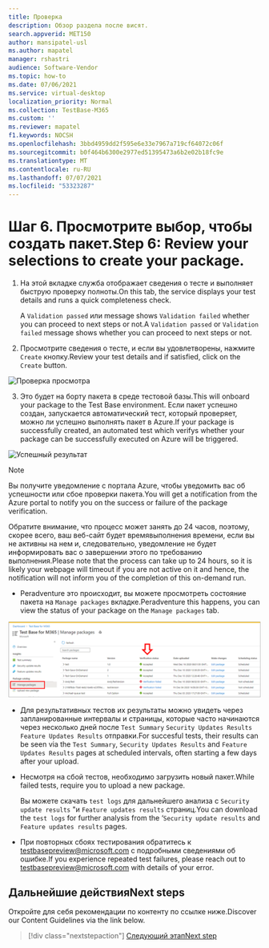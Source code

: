 ```yaml
---
title: Проверка
description: Обзор раздела после висят.
search.appverid: MET150
author: mansipatel-usl
ms.author: mapatel
manager: rshastri
audience: Software-Vendor
ms.topic: how-to
ms.date: 07/06/2021
ms.service: virtual-desktop
localization_priority: Normal
ms.collection: TestBase-M365
ms.custom: ''
ms.reviewer: mapatel
f1.keywords: NOCSH
ms.openlocfilehash: 3bbd4959dd2f595e6e33e7967a719cf64072c06f
ms.sourcegitcommit: b0f464b6300e2977ed51395473a6b2e02b18fc9e
ms.translationtype: MT
ms.contentlocale: ru-RU
ms.lasthandoff: 07/07/2021
ms.locfileid: "53323287"
---
```

# <a name="step-6-review-your-selections-to-create-your-package"></a><span data-ttu-id="3d6d9-103">Шаг 6. Просмотрите выбор, чтобы создать пакет.</span><span class="sxs-lookup"><span data-stu-id="3d6d9-103">Step 6: Review your selections to create your package.</span></span>

1.  <span data-ttu-id="3d6d9-104">На этой вкладке служба отображает сведения о тесте и выполняет быструю проверку полноты.</span><span class="sxs-lookup"><span data-stu-id="3d6d9-104">On this tab, the service displays your test details and runs a quick completeness check.</span></span> 

    <span data-ttu-id="3d6d9-105">A ```Validation passed``` или message shows ```Validation failed``` whether you can proceed to next steps or not.</span><span class="sxs-lookup"><span data-stu-id="3d6d9-105">A ```Validation passed``` or ```Validation failed``` message shows whether you can proceed to next steps or not.</span></span>

2.  <span data-ttu-id="3d6d9-106">Просмотрите сведения о тесте, и если вы удовлетворены, нажмите ```Create``` кнопку.</span><span class="sxs-lookup"><span data-stu-id="3d6d9-106">Review your test details and if satisfied, click on the ```Create``` button.</span></span> 

![Проверка просмотра](Media/validation.png)

3.  <span data-ttu-id="3d6d9-108">Это будет на борту пакета в среде тестовой базы.</span><span class="sxs-lookup"><span data-stu-id="3d6d9-108">This will onboard your package to the Test Base environment.</span></span> <span data-ttu-id="3d6d9-109">Если пакет успешно создан, запускается автоматический тест, который проверяет, можно ли успешно выполнять пакет в Azure.</span><span class="sxs-lookup"><span data-stu-id="3d6d9-109">If your package is successfully created, an automated test which verifys whether your package can be successfully executed on Azure will be triggered.</span></span>

![Успешный результат](Media/successful.png)

> [!Note]
> <span data-ttu-id="3d6d9-111">Вы получите уведомление с портала Azure, чтобы уведомить вас об успешности или сбое проверки пакета.</span><span class="sxs-lookup"><span data-stu-id="3d6d9-111">You will get a notification from the Azure portal to notify you on the success or failure of the package verification.</span></span> 
>
> <span data-ttu-id="3d6d9-112">Обратите внимание, что процесс может занять до 24 часов, поэтому, скорее всего, ваш веб-сайт будет времявыполнения времени, если вы не активны на нем и, следовательно, уведомление не будет информировать вас о завершении этого по требованию выполнения.</span><span class="sxs-lookup"><span data-stu-id="3d6d9-112">Please note that the process can take up to 24 hours, so it is likely your webpage will timeout if you are not active on it and hence, the notification will not inform you of the completion of this on-demand run.</span></span> 

  - <span data-ttu-id="3d6d9-113">Peradventure это происходит, вы можете просмотреть состояние пакета на ```Manage packages``` вкладке.</span><span class="sxs-lookup"><span data-stu-id="3d6d9-113">Peradventure this happens, you can view the status of your package on the ```Manage packages``` tab.</span></span>

![Изображение для управления пакетами](Media/managepackages.png)

  - <span data-ttu-id="3d6d9-115">Для результативных тестов их результаты можно увидеть через запланированные интервалы и страницы, которые часто начинаются через несколько дней после ```Test Summary``` ```Security Updates Results``` ```Feature Updates Results``` отправки.</span><span class="sxs-lookup"><span data-stu-id="3d6d9-115">For succesful tests, their results can be seen via the ```Test Summary```, ```Security Updates Results``` and ```Feature Updates Results``` pages at scheduled intervals, often starting a few days after your upload.</span></span>
  
  - <span data-ttu-id="3d6d9-116">Несмотря на сбой тестов, необходимо загрузить новый пакет.</span><span class="sxs-lookup"><span data-stu-id="3d6d9-116">While failed tests, require you to upload a new package.</span></span> 
  
    <span data-ttu-id="3d6d9-117">Вы можете скачать ```test logs``` для дальнейшего анализа с ```Security update results``` "и ```Feature updates results``` страниц.</span><span class="sxs-lookup"><span data-stu-id="3d6d9-117">You can download the ```test logs``` for further analysis from the ‘```Security update results``` and ```Feature updates results``` pages.</span></span>

  - <span data-ttu-id="3d6d9-118">При повторных сбоях тестирования обратитесь к testbasepreview@microsoft.com с подробными сведениями об ошибке.</span><span class="sxs-lookup"><span data-stu-id="3d6d9-118">If you experience repeated test failures, please reach out to testbasepreview@microsoft.com with details of your error.</span></span> 

## <a name="next-steps"></a><span data-ttu-id="3d6d9-119">Дальнейшие действия</span><span class="sxs-lookup"><span data-stu-id="3d6d9-119">Next steps</span></span>

<span data-ttu-id="3d6d9-120">Откройте для себя рекомендации по контенту по ссылке ниже.</span><span class="sxs-lookup"><span data-stu-id="3d6d9-120">Discover our Content Guidelines via the link below.</span></span>
> [!div class="nextstepaction"]
> [<span data-ttu-id="3d6d9-121">Следующий этап</span><span class="sxs-lookup"><span data-stu-id="3d6d9-121">Next step</span></span>](contentguideline.md)
